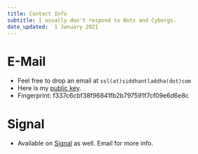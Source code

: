 ```yaml
---
title: Contact Info
subtitle: I usually don't respond to Bots and Cyborgs.
date_updated:  1 January 2021
---
```


# E-Mail

- Feel free to drop an email at `ssl(at)siddhantladdha(dot)com`
- Here is my [public key](./local_assets/publickey.ssl@siddhantladdha.com-f337c6cbf38f96841fb2b797591f7cf09e6d6e8c.asc).
- Fingerprint: f337c6cbf38f96841fb2b797591f7cf09e6d6e8c

# Signal

- Available on [Signal](https://signal.org/) as well. Email for more info.
